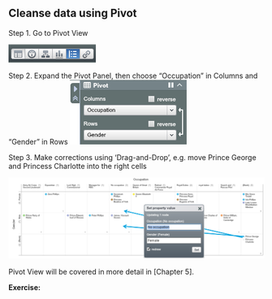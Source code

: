 ## Cleanse data using Pivot
Step 1. Go to Pivot View

![](../chapter01pics/1-077.selectpivotview.png)

Step 2. Expand the Pivot Panel, then choose “Occupation” in Columns and “Gender” in Rows
![](../chapter01pics/1-078.pivotpanel.png)

Step 3. Make corrections using ‘Drag-and-Drop’, e.g. move Prince George and Princess Charlotte into the right cells 


![](../chapter01pics/1-079.datacleansingpivot.png)

Pivot View will be covered in more detail in [Chapter 5].


**Exercise:**
